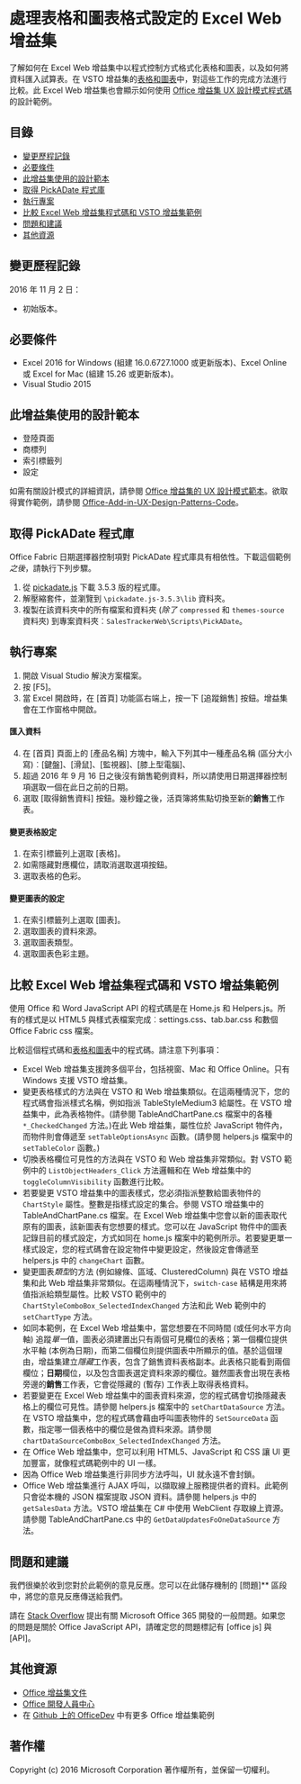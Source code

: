 ﻿# <a name="excel-web-addin-for-manipulating-table-and-chart-formatting"></a>處理表格和圖表格式設定的 Excel Web 增益集

了解如何在 Excel Web 增益集中以程式控制方式格式化表格和圖表，以及如何將資料匯入試算表。在 VSTO 增益集的[表格和圖表](https://code.msdn.microsoft.com/VSTO-Generate-tables-and-f19859b3)中，對這些工作的完成方法進行比較。此 Excel Web 增益集也會顯示如何使用 [Office 增益集 UX 設計模式程式碼](https://github.com/OfficeDev/Office-Add-in-UX-Design-Patterns-Code) 的設計範例。 

## <a name="table-of-contents"></a>目錄
* [變更歷程記錄](#change-history)
* [必要條件](#prerequisites)
* [此增益集使用的設計範本](#design-templates-used-in-this-add-in)
* [取得 PickADate 程式庫](get-the-pickadate-library)
* [執行專案](#run-the-project)
* [比較 Excel Web 增益集程式碼和 VSTO 增益集範例](#compare-this-web-add-in-code-with-the-VSTO-add-in-sample)
* [問題和建議](#questions-and-comments)
* [其他資源](#additional-resources)

## <a name="change-history"></a>變更歷程記錄

2016 年 11 月 2 日：

* 初始版本。

## <a name="prerequisites"></a>必要條件

* Excel 2016 for Windows (組建 16.0.6727.1000 或更新版本)、Excel Online 或 Excel for Mac (組建 15.26 或更新版本)。
* Visual Studio 2015 

## <a name="design-templates-used-in-this-addin"></a>此增益集使用的設計範本

- 登陸頁面
- 商標列
- 索引標籤列
- 設定

如需有關設計模式的詳細資訊，請參閱 [Office 增益集的 UX 設計模式範本](https://dev.office.com/docs/add-ins/design/ux-design-patterns)。欲取得實作範例，請參閱 [Office-Add-in-UX-Design-Patterns-Code](https://github.com/OfficeDev/Office-Add-in-UX-Design-Patterns-Code)。

## <a name="get-the-pickadate-library"></a>取得 PickADate 程式庫

Office Fabric 日期選擇器控制項對 PickADate 程式庫具有相依性。下載這個範例*之後*，請執行下列步驟。

1. 從 [pickadate.js](https://github.com/amsul/pickadate.js/releases/tag/3.5.3) 下載 3.5.3 版的程式庫。 
2. 解壓縮套件，並瀏覽到 `\pickadate.js-3.5.3\lib` 資料夾。 
3. 複製在該資料夾中的所有檔案和資料夾 (*除了* `compressed` 和 `themes-source` 資料夾) 到專案資料夾︰`SalesTrackerWeb\Scripts\PickADate`。

## <a name="run-the-project"></a>執行專案

1. 開啟 Visual Studio 解決方案檔案。 
2. 按 [F5]。 
3. 當 Excel 開啟時，在 [首頁] 功能區右端上，按一下 [追蹤銷售] 按鈕。增益集會在工作窗格中開啟。

#### <a name="import-data"></a>匯入資料

4. 在 [首頁] 頁面上的 [產品名稱] 方塊中，輸入下列其中一種產品名稱 (區分大小寫)︰[鍵盤]、[滑鼠]、[監視器]、[膝上型電腦]、
5. 超過 2016 年 9 月 16 日之後沒有銷售範例資料，所以請使用日期選擇器控制項選取一個在此日之前的日期。
6. 選取 [取得銷售資料] 按鈕。幾秒鐘之後，活頁簿將焦點切換至新的**銷售**工作表。 

#### <a name="change-table-settings"></a>變更表格設定

1. 在索引標籤列上選取 [表格]。 
2. 如需隱藏對應欄位，請取消選取選項按鈕。
3. 選取表格的色彩。

#### <a name="change-chart-settings"></a>變更圖表的設定

1. 在索引標籤列上選取 [圖表]。 
2. 選取圖表的資料來源。
3. 選取圖表類型。
4. 選取圖表色彩主題。

## <a name="compare-this-excel-web-addin-code-with-the-vsto-addin-sample"></a>比較 Excel Web 增益集程式碼和 VSTO 增益集範例

使用 Office 和  Word JavaScript API 的程式碼是在 Home.js 和 Helpers.js。所有的樣式是以 HTML5 與樣式表檔案完成︰settings.css、tab.bar.css 和數個 Office Fabric css 檔案。

比較這個程式碼和[表格和圖表](https://code.msdn.microsoft.com/VSTO-Generate-tables-and-f19859b3)中的程式碼。請注意下列事項：


- Excel Web 增益集支援跨多個平台，包括視窗、Mac 和 Office Online。只有 Windows 支援 VSTO 增益集。
- 變更表格樣式的方法與在 VSTO 和 Web 增益集類似。在這兩種情況下，您的程式碼會指派樣式名稱，例如指派 TableStyleMedium3 給屬性。在 VSTO 增益集中，此為表格物件。(請參閱 TableAndChartPane.cs 檔案中的各種 `*_CheckedChanged` 方法。)在此 Web 增益集，屬性位於 JavaScript 物件內，而物件則會傳遞至 `setTableOptionsAsync` 函數。(請參閱 helpers.js 檔案中的 `setTableColor` 函數。)
- 切換表格欄位可見性的方法與在 VSTO 和 Web 增益集非常類似。對 VSTO 範例中的 `ListObjectHeaders_Click` 方法邏輯和在 Web 增益集中的 `toggleColumnVisibility` 函數進行比較。
- 若要變更 VSTO 增益集中的圖表樣式，您必須指派整數給圖表物件的 `ChartStyle` 屬性。整數是指樣式設定的集合。參閱 VSTO 增益集中的 TableAndChartPane.cs 檔案。在 Excel Web 增益集中您會以新的圖表取代原有的圖表，該新圖表有您想要的樣式。您可以在 JavaScript 物件中的圖表記錄目前的樣式設定，方式如同在 home.js 檔案中的範例所示。若要變更單一樣式設定，您的程式碼會在設定物件中變更設定，然後設定會傳遞至 helpers.js 中的 `changeChart` 函數。
- 變更圖表*類型*的方法 (例如線條、區域、ClusteredColumn) 與在 VSTO 增益集和此 Web 增益集非常類似。在這兩種情況下，`switch-case` 結構是用來將值指派給類型屬性。比較 VSTO 範例中的 `ChartStyleComboBox_SelectedIndexChanged` 方法和此 Web 範例中的 `setChartType` 方法。 
- 如同本範例，在 Excel Web 增益集中，當您想要在不同時間 (或任何水平方向軸) 追蹤*單一*值，圖表必須建置出只有兩個可見欄位的表格；第一個欄位提供水平軸 (本例為日期)，而第二個欄位則提供圖表中所顯示的值。基於這個理由，增益集建立*隱藏*工作表，包含了銷售資料表格副本。此表格只能看到兩個欄位；**日期**欄位，以及包含圖表選定資料來源的欄位。雖然圖表會出現在表格旁邊的**銷售**工作表，它會從隱藏的 (暫存) 工作表上取得表格資料。
- 若要變更在 Excel Web 增益集中的圖表資料來源，您的程式碼會切換隱藏表格上的欄位可見性。請參閱 helpers.js 檔案中的 `setChartDataSource` 方法。在 VSTO 增益集中，您的程式碼會藉由呼叫圖表物件的 `SetSourceData` 函數，指定哪一個表格中的欄位是做為資料來源。請參閱 `chartDataSourceComboBox_SelectedIndexChanged` 方法。
- 在 Office Web 增益集中，您可以利用 HTML5、JavaScript 和 CSS 讓 UI 更加豐富，就像程式碼範例中的 UI 一樣。 
- 因為 Office Web 增益集進行非同步方法呼叫，UI 就永遠不會封鎖。
- Office Web 增益集進行 AJAX 呼叫，以擷取線上服務提供者的資料。此範例只會從本機的 JSON 檔案提取 JSON 資料。請參閱 helpers.js 中的 `getSalesData` 方法。VSTO 增益集在 C# 中使用 WebClient 存取線上資源。請參閱 TableAndChartPane.cs 中的 `GetDataUpdatesFoOneDataSource` 方法。   


## <a name="questions-and-comments"></a>問題和建議

我們很樂於收到您對於此範例的意見反應。您可以在此儲存機制的 [問題]** 區段中，將您的意見反應傳送給我們。

請在 [Stack Overflow](http://stackoverflow.com/questions/tagged/office-js+API) 提出有關 Microsoft Office 365 開發的一般問題。如果您的問題是關於 Office JavaScript API，請確定您的問題標記有 [office js] 與 [API]。

## <a name="additional-resources"></a>其他資源

* [Office 增益集文件](https://dev.office.com/docs/add-ins/overview/office-add-ins)
* [Office 開發人員中心](http://dev.office.com/)
* 在 [Github 上的 OfficeDev](https://github.com/officedev) 中有更多 Office 增益集範例

## <a name="copyright"></a>著作權
Copyright (c) 2016 Microsoft Corporation 著作權所有，並保留一切權利。

